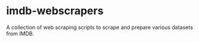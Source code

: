 # imdb-webscrapers
A collection of web scraping scripts to scrape and prepare various datasets from IMDB.
